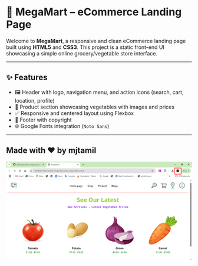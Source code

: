 
# 🛒 MegaMart – eCommerce Landing Page

Welcome to **MegaMart**, a responsive and clean eCommerce landing page built using **HTML5** and **CSS3**. This project is a static front-end UI showcasing a simple online grocery/vegetable store interface.

---

## ✨ Features

- 🖼️ Header with logo, navigation menu, and action icons (search, cart, location, profile)
- 🥬 Product section showcasing vegetables with images and prices
- ✅ Responsive and centered layout using Flexbox
- 🧾 Footer with copyright
- 🌐 Google Fonts integration (`Noto Sans`)

---

## Made with ❤️ by mjtamil

![alt text](image-1.png)

<!-- resourece  
icons
https://www.flaticon.com/animated-icons

ai image for blogs
https://pixabay.com/images/
-->